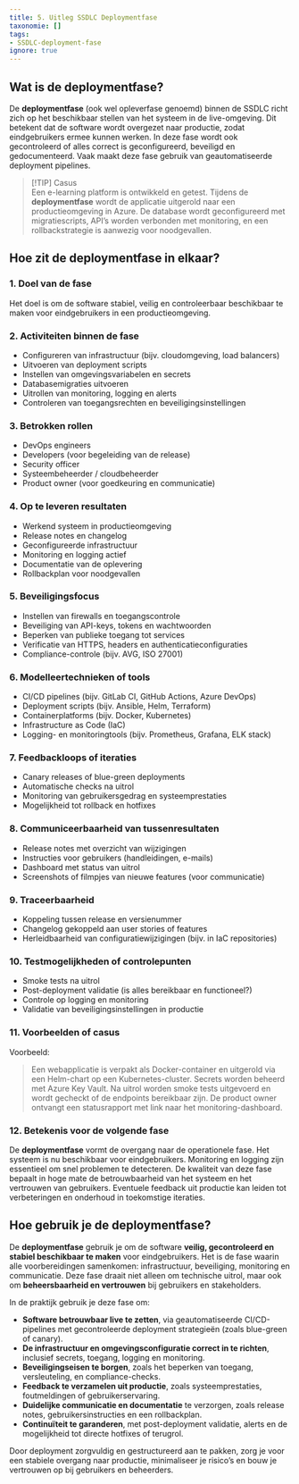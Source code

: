 ```yaml
---
title: 5. Uitleg SSDLC Deploymentfase
taxonomie: []
tags:
- SSDLC-deployment-fase
ignore: true 
---
```


## Wat is de deploymentfase?
De **deploymentfase** (ook wel opleverfase genoemd) binnen de SSDLC richt zich op het beschikbaar stellen van het systeem in de live-omgeving. Dit betekent dat de software wordt overgezet naar productie, zodat eindgebruikers ermee kunnen werken. In deze fase wordt ook gecontroleerd of alles correct is geconfigureerd, beveiligd en gedocumenteerd. Vaak maakt deze fase gebruik van geautomatiseerde deployment pipelines.

> [!TIP] Casus  
> Een e-learning platform is ontwikkeld en getest. Tijdens de **deploymentfase** wordt de applicatie uitgerold naar een productieomgeving in Azure. De database wordt geconfigureerd met migratiescripts, API’s worden verbonden met monitoring, en een rollbackstrategie is aanwezig voor noodgevallen.

## Hoe zit de deploymentfase in elkaar?
### 1. Doel van de fase  
Het doel is om de software stabiel, veilig en controleerbaar beschikbaar te maken voor eindgebruikers in een productieomgeving.

### 2. Activiteiten binnen de fase  
- Configureren van infrastructuur (bijv. cloudomgeving, load balancers)  
- Uitvoeren van deployment scripts  
- Instellen van omgevingsvariabelen en secrets  
- Databasemigraties uitvoeren  
- Uitrollen van monitoring, logging en alerts  
- Controleren van toegangsrechten en beveiligingsinstellingen

### 3. Betrokken rollen  
- DevOps engineers  
- Developers (voor begeleiding van de release)  
- Security officer  
- Systeembeheerder / cloudbeheerder  
- Product owner (voor goedkeuring en communicatie)

### 4. Op te leveren resultaten  
- Werkend systeem in productieomgeving  
- Release notes en changelog  
- Geconfigureerde infrastructuur  
- Monitoring en logging actief  
- Documentatie van de oplevering  
- Rollbackplan voor noodgevallen

### 5. Beveiligingsfocus  
- Instellen van firewalls en toegangscontrole  
- Beveiliging van API-keys, tokens en wachtwoorden  
- Beperken van publieke toegang tot services  
- Verificatie van HTTPS, headers en authenticatieconfiguraties  
- Compliance-controle (bijv. AVG, ISO 27001)

### 6. Modelleertechnieken of tools  
- CI/CD pipelines (bijv. GitLab CI, GitHub Actions, Azure DevOps)  
- Deployment scripts (bijv. Ansible, Helm, Terraform)  
- Containerplatforms (bijv. Docker, Kubernetes)  
- Infrastructure as Code (IaC)  
- Logging- en monitoringtools (bijv. Prometheus, Grafana, ELK stack)

### 7. Feedbackloops of iteraties  
- Canary releases of blue-green deployments  
- Automatische checks na uitrol  
- Monitoring van gebruikersgedrag en systeemprestaties  
- Mogelijkheid tot rollback en hotfixes

### 8. Communiceerbaarheid van tussenresultaten  
- Release notes met overzicht van wijzigingen  
- Instructies voor gebruikers (handleidingen, e-mails)  
- Dashboard met status van uitrol  
- Screenshots of filmpjes van nieuwe features (voor communicatie)

### 9. Traceerbaarheid  
- Koppeling tussen release en versienummer  
- Changelog gekoppeld aan user stories of features  
- Herleidbaarheid van configuratiewijzigingen (bijv. in IaC repositories)

### 10. Testmogelijkheden of controlepunten  
- Smoke tests na uitrol  
- Post-deployment validatie (is alles bereikbaar en functioneel?)  
- Controle op logging en monitoring  
- Validatie van beveiligingsinstellingen in productie

### 11. Voorbeelden of casus  
Voorbeeld:  
> Een webapplicatie is verpakt als Docker-container en uitgerold via een Helm-chart op een Kubernetes-cluster. Secrets worden beheerd met Azure Key Vault. Na uitrol worden smoke tests uitgevoerd en wordt gecheckt of de endpoints bereikbaar zijn. De product owner ontvangt een statusrapport met link naar het monitoring-dashboard.

### 12. Betekenis voor de volgende fase  
De **deploymentfase** vormt de overgang naar de operationele fase. Het systeem is nu beschikbaar voor eindgebruikers. Monitoring en logging zijn essentieel om snel problemen te detecteren. De kwaliteit van deze fase bepaalt in hoge mate de betrouwbaarheid van het systeem en het vertrouwen van gebruikers. Eventuele feedback uit productie kan leiden tot verbeteringen en onderhoud in toekomstige iteraties.

## Hoe gebruik je de deploymentfase?
De **deploymentfase** gebruik je om de software **veilig, gecontroleerd en stabiel beschikbaar te maken** voor eindgebruikers. Het is de fase waarin alle voorbereidingen samenkomen: infrastructuur, beveiliging, monitoring en communicatie. Deze fase draait niet alleen om technische uitrol, maar ook om **beheersbaarheid en vertrouwen** bij gebruikers en stakeholders.

In de praktijk gebruik je deze fase om:
- **Software betrouwbaar live te zetten**, via geautomatiseerde CI/CD-pipelines met gecontroleerde deployment strategieën (zoals blue-green of canary).
- **De infrastructuur en omgevingsconfiguratie correct in te richten**, inclusief secrets, toegang, logging en monitoring.
- **Beveiligingseisen te borgen**, zoals het beperken van toegang, versleuteling, en compliance-checks.
- **Feedback te verzamelen uit productie**, zoals systeemprestaties, foutmeldingen of gebruikerservaring.
- **Duidelijke communicatie en documentatie** te verzorgen, zoals release notes, gebruikersinstructies en een rollbackplan.
- **Continuïteit te garanderen**, met post-deployment validatie, alerts en de mogelijkheid tot directe hotfixes of terugrol.

Door deployment zorgvuldig en gestructureerd aan te pakken, zorg je voor een stabiele overgang naar productie, minimaliseer je risico’s en bouw je vertrouwen op bij gebruikers en beheerders.